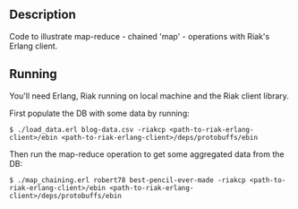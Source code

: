## Description

Code to illustrate map-reduce - chained 'map' - operations with Riak's Erlang client.

## Running

You'll need Erlang, Riak running on local machine and the Riak client library.

First populate the DB with some data by running:

    $ ./load_data.erl blog-data.csv -riakcp <path-to-riak-erlang-client>/ebin <path-to-riak-erlang-client>/deps/protobuffs/ebin

Then run the map-reduce operation to get some aggregated data from the DB:

    $ ./map_chaining.erl robert78 best-pencil-ever-made -riakcp <path-to-riak-erlang-client>/ebin <path-to-riak-erlang-client>/deps/protobuffs/ebin

